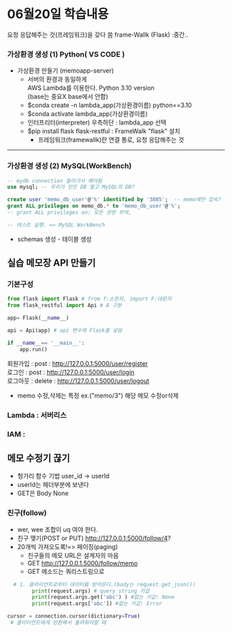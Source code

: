 # 06월20일 학습내용

요청 응답해주는 것(프레임워크)을 갖다 씀
frame-Wallk (Flask) :중간..

### 가상환경 생성 (1) Python( VS CODE )
- 가상환경 만들기 (memoapp-server)
  - 서버의 환경과 동일하게  
        AWS Lambda를 이용한다. Python 3.10 version  
        (base는 중요X base에서 안함)
  - $conda create -n lambda_app(가상환경이름) python==3.10
  - $conda activate lambda_app(가상환경이름)
  - 인터프리터(interpreter) 우측하단 : lambda_app 선택
  - $pip install flask flask-restful : FrameWalk "flask" 설치  
    - 프레임워크(framewallk)란 연결 통로, 요청 응답해주는 것
---

### 가상환경 생성 (2) MySQL(WorkBench)
```sql
-- mydb connection 들어가서 해야됨
use mysql; -- 우리가 만든 DB 말고 MySQL의 DB?

create user 'memo_db_user'@'%' identified by '3885';  -- memo에만 접속?
grant ALL privileges on memo_db.* to 'memo_db_user'@'%';
-- grant ALL privileges on: 모든 권한 부여, 

-- 테스트 실행. => MySQL WorkBench
```
- schemas 생성 - 테이블 생성


## 실습 메모장 API 만들기
### 기본구성
```python
from flask import Flask # from f:소문자, import F:대문자
from flask_restful import Api # A 구분

app= Flask(__name__)

api = Api(app) # api 변수에 Flask를 넣음

if __name__== '__main__':
    app.run()
```
회원가입 : post : http://127.0.0.1:5000/user/register  
로그인 : post : http://127.0.0.1:5000/user/login  
로그아웃 : delete : http://127.0.0.1:5000/user/logout  

- memo 수정,삭제는 특정 ex.("memo/3") 해당 메모 수정or삭제  

### Lambda : 서버리스
### IAM : 

## 메모 수정기 끊기
- 헝가리 함수 기법 user_id -> userId  
- userId는 헤더부분에 보낸다  
- GET은 Body None  
### 친구(follow)
- wer, wee 조합이 uq 여야 한다.  
- 친구 맺기(POST or PUT) http://127.0.0.1:5000/follow/4?  
- 20개씩 가져오도록!=> 페이징(paging)
  - 친구들의 메모 URL은 설계자의 마음
  - GET http://127.0.0.1.5000/follow/memo
  - GET 메소드는 쿼리스트링으로 
```python
  # 1. 클라이언트로부터 데이터를 받아온다.(body는 request.get_json())
        print(request.args) # query string 키값
        print(request.args.get('abc') ) #없는 키값: None
        print(request.args['abc']) #없는 키값: Error

cursor = connection.cursor(dictionary=True)
 # 클라이언트에게 반환해서 돌려줘야할 때
```